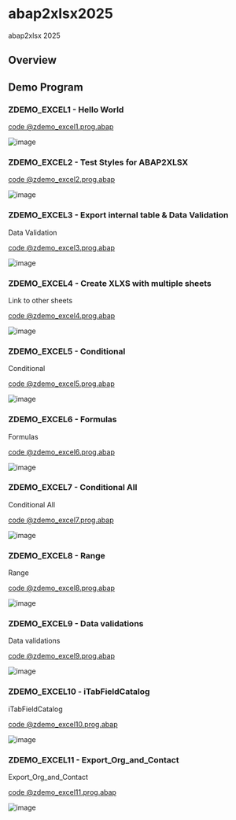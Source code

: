 # abap2xlsx2025
abap2xlsx 2025


## Overview


## Demo Program

### ZDEMO_EXCEL1 - Hello World

[code @zdemo_excel1.prog.abap](/src/zabap2xlsx_demo2025/zabap2xlsx_demo2025_demo001/zdemo_excel1.prog.abap)

![image](https://github.com/user-attachments/assets/77dcd3ca-363e-42d4-9d16-613a93cc21fb)


### ZDEMO_EXCEL2 - Test Styles for ABAP2XLSX

[code @zdemo_excel2.prog.abap](/src/zabap2xlsx_demo2025/zabap2xlsx_demo2025_demo002/zdemo_excel2.prog.abap)

![image](https://github.com/user-attachments/assets/6595cd03-f848-4a45-9f60-0e00b31f4c11)


### ZDEMO_EXCEL3 - Export internal table & Data Validation

Data Validation

[code @zdemo_excel3.prog.abap](/src/zabap2xlsx_demo2025/zabap2xlsx_demo2025_demo003/zdemo_excel3.prog.abap)

![image](https://github.com/user-attachments/assets/d46ff382-f1ae-448c-985f-2ebdfde00c62)


### ZDEMO_EXCEL4 - Create XLXS with multiple sheets

Link to other sheets

[code @zdemo_excel4.prog.abap](/src/zabap2xlsx_demo2025/zabap2xlsx_demo2025_demo004/zdemo_excel4.prog.abap)

![image](https://github.com/user-attachments/assets/97506bed-152d-43ce-a134-b1204543c7a8)


### ZDEMO_EXCEL5 - Conditional

Conditional

[code @zdemo_excel5.prog.abap](/src/zabap2xlsx_demo2025/zabap2xlsx_demo2025_demo005/zdemo_excel5.prog.abap)

![image](https://github.com/user-attachments/assets/7b49791f-0079-4729-ba4a-b35341ca9394)

### ZDEMO_EXCEL6 - Formulas

Formulas

[code @zdemo_excel6.prog.abap](/src/zabap2xlsx_demo2025/zabap2xlsx_demo2025_demo006/zdemo_excel6.prog.abap)

![image](https://github.com/user-attachments/assets/4e3918e8-180f-4ab5-b626-967a8a80e7d6)

### ZDEMO_EXCEL7 - Conditional All

Conditional All

[code @zdemo_excel7.prog.abap](/src/zabap2xlsx_demo2025/zabap2xlsx_demo2025_demo007/zdemo_excel7.prog.abap)

![image](https://github.com/user-attachments/assets/275e0a36-0c54-4e5e-9f13-e88a91efb473)

### ZDEMO_EXCEL8 - Range

Range

[code @zdemo_excel8.prog.abap](/src/zabap2xlsx_demo2025/zabap2xlsx_demo2025_demo008/zdemo_excel8.prog.abap)

![image](https://github.com/user-attachments/assets/ad3aa0bc-a2e6-45e4-a41b-23750687e4b6)

### ZDEMO_EXCEL9 - Data validations

Data validations

[code @zdemo_excel9.prog.abap](/src/zabap2xlsx_demo2025/zabap2xlsx_demo2025_demo009/zdemo_excel9.prog.abap)

![image](https://github.com/user-attachments/assets/9d527ebd-466f-41a3-a4ee-61f489506436)


### ZDEMO_EXCEL10 - iTabFieldCatalog

iTabFieldCatalog

[code @zdemo_excel10.prog.abap](/src/zabap2xlsx_demo2025/zabap2xlsx_demo2025_demo010/zdemo_excel10.prog.abap)

![image](https://github.com/user-attachments/assets/a0fb560f-80c8-47c8-a1f5-061b09f081dc)

### ZDEMO_EXCEL11 - Export_Org_and_Contact

Export_Org_and_Contact

[code @zdemo_excel11.prog.abap](/src/zabap2xlsx_demo2025/zabap2xlsx_demo2025_demo011/zdemo_excel11.prog.abap)

![image](https://github.com/user-attachments/assets/d7465cf6-d9c6-4029-9e91-b56ae29e0b81)







